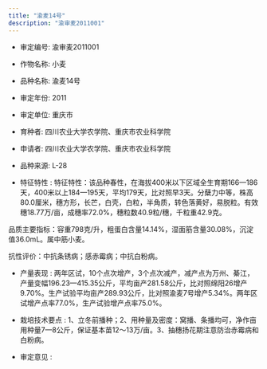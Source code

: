 ```yaml
---
title: "渝麦14号"
description: "渝审麦2011001"
---
```

* 审定编号:  渝审麦2011001

*  作物名称:  小麦

*  品种名称:  渝麦14号

*  审定年份:  2011

*  审定单位:  重庆市

* 育种者:  四川农业大学农学院、重庆市农业科学院

*  申请者:  四川农业大学农学院、重庆市农业科学院

*  品种来源:  L-28

*  特征特性 : 
特征特性：该品种春性，在海拔400米以下区域全生育期166—186天，400米以上184—195天，平均179天，比对照早3天。分蘖力中等，株高80.0厘米，穗方形，长芒，白壳，白粒，半角质，转色落黄好，易脱粒。有效穗18.77万/亩，成穗率72.0%，穗粒数40.9粒/穗，千粒重42.9克。
品质主要指标：容重798克/升，粗蛋白含量14.14%，湿面筋含量30.08%，沉淀值36.0mL。属中筋小麦。
抗性评价：中抗条锈病；感赤霉病；中抗白粉病。

 
*  产量表现 : 
两年区试，10个点次增产，3个点次减产，减产点为万州、綦江，产量变幅196.23—415.35公斤，平均亩产281.58公斤，比对照绵阳26增产9.70%。生产试验平均亩产289.93公斤，比对照渝麦7号增产5.34%。两年区试增产点率77.0%，生产试验增产点率75.0%。

*  栽培技术要点 : 
1、立冬前播种；2、用种量及密度：窝播、条播均可，净作亩用种量7—8公斤，保证基本苗12～13万/亩。3、抽穗扬花期注意防治赤霉病和白粉病。

*  审定意见 : 

